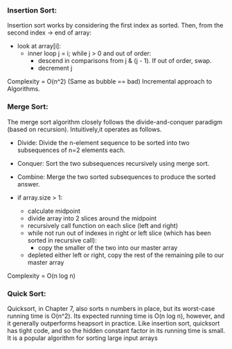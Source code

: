 ### Insertion Sort:

Insertion sort works by considering the first index as sorted. Then, from the second index -> end of array:

+ look at array[i]:
	+ inner loop j = i; while j > 0 and out of order:
		+ descend in comparisons from j & (j - 1). If out of order, swap.
		+ decrement j

Complexity = O(n^2) (Same as bubble == bad)
Incremental approach to Algorithms.

### Merge Sort:

The merge sort algorithm closely follows the divide-and-conquer paradigm (based on recursion). Intuitively,it operates as follows.

+ Divide: Divide the n-element sequence to be sorted into two subsequences of n=2 elements each.
+ Conquer: Sort the two subsequences recursively using merge sort.
+ Combine: Merge the two sorted subsequences to produce the sorted answer.

+ if array.size > 1:
	+ calculate midpoint
	+ divide array into 2 slices around the midpoint
	+ recursively call function on each slice (left and right)
	+ while not run out of indexes in right or left slice (which has been sorted in recursive call):
		+ copy the smaller of the two into our master array
	+ depleted either left or right, copy the rest of the remaining pile to our master array

Complexity = O(n log n)

### Quick Sort:


Quicksort, in Chapter 7, also sorts n numbers in place, but its worst-case running time is O(n^2). Its expected running time is O(n log n), however, and it generally outperforms heapsort in practice. Like insertion sort, quicksort has tight code, and so the hidden constant factor in its running time is small. It is a popular algorithm for sorting large input arrays
